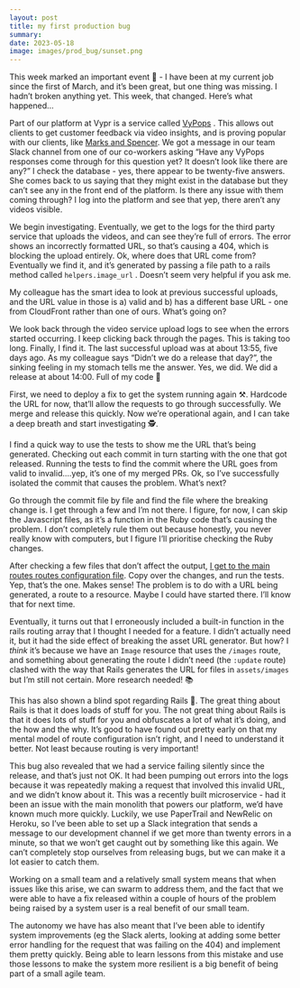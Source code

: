 ```yaml
---
layout: post
title: my first production bug
summary:
date: 2023-05-18
image: images/prod_bug/sunset.png
---
```


This week marked an important event 🍾 - I have been at my current job since the first of March, and it’s been great, but one thing was missing. I hadn’t broken anything yet. This week, that changed. Here’s what happened…

Part of our platform at Vypr is a service called [VyPops](https://vyprclients.com/vypops/) . This allows out clients to get customer feedback via video insights, and is proving popular with our clients, like [Marks and Spencer](https://vyprclients.com/marks-spencer/). We got a message in our team Slack channel from one of our co-workers asking “Have any VyPops responses come through for this question yet? It doesn’t look like there are any?” I check the database - yes, there appear to be twenty-five answers. She comes back to us saying that they might exist in the database but they can’t see any in the front end of the platform. Is there any issue with them coming through? I log into the platform and see that yep, there aren’t any videos visible.

We begin investigating. Eventually, we get to the logs for the third party service that uploads the videos, and can see they’re full of errors. The error shows an incorrectly formatted URL, so that’s causing a 404, which is blocking the upload entirely. Ok, where does that URL come from? Eventually we find it, and it’s generated by passing a file path to a rails method called `helpers.image_url` . Doesn’t seem very helpful if you ask me.

My colleague has the smart idea to look at previous successful uploads, and the URL value in those is a) valid and b) has a different base URL - one from CloudFront rather than one of ours. What’s going on?

We look back through the video service upload logs to see when the errors started occurring. I keep clicking back through the pages. This is taking too long. Finally, I find it. The last successful upload was at about 13:55, five days ago. As my colleague says “Didn’t we do a release that day?”, the sinking feeling in my stomach tells me the answer. Yes, we did. We did a release at about 14:00. Full of my code 😬

First, we need to deploy a fix to get the system running again ⚒️. Hardcode the URL for now, that’ll allow the requests to go through successfully. We merge and release this quickly. Now we’re operational again, and I can take a deep breath and start investigating 🕵️.

I find a quick way to use the tests to show me the URL that’s being generated. Checking out each commit in turn starting with the one that got released. Running the tests to find the commit where the URL goes from valid to invalid….yep, it’s one of my merged PRs. Ok, so I’ve successfully isolated the commit that causes the problem. What’s next?

Go through the commit file by file and find the file where the breaking change is. I get through a few and I’m not there. I figure, for now, I can skip the Javascript files, as it’s a function in the Ruby code that’s causing the problem. I don’t completely rule them out because honestly, you never really know with computers, but I figure I’ll prioritise checking the Ruby changes.

After checking a few files that don’t affect the output, [I get to the main routes routes configuration file](https://guides.rubyonrails.org/routing.html). Copy over the changes, and run the tests. Yep, that’s the one. Makes sense! The problem is to do with a URL being generated, a route to a resource. Maybe I could have started there. I’ll know that for next time.

Eventually, it turns out that I erroneously included a built-in function in the rails routing array that I thought I needed for a feature. I didn’t actually need it, but it had the side effect of breaking the asset URL generator. But how? I _think_ it’s because we have an `Image` resource that uses the `/images` route, and something about generating the route I didn’t need (the `:update` route) clashed with the way that Rails generates the URL for files in `assets/images` but I’m still not certain. More research needed! 📚

This has also shown a blind spot regarding Rails 💎. The great thing about Rails is that it does loads of stuff for you. The not great thing about Rails is that it does lots of stuff for you and obfuscates a lot of what it’s doing, and the how and the why. It’s good to have found out pretty early on that my mental model of route configuration isn’t right, and I need to understand it better. Not least because routing is very important!

This bug also revealed that we had a service failing silently since the release, and that’s just not OK. It had been pumping out errors into the logs because it was repeatedly making a request that involved this invalid URL, and we didn’t know about it. This was a recently built microservice - had it been an issue with the main monolith that powers our platform, we’d have known much more quickly. Luckily, we use PaperTrail and NewRelic on Heroku, so I’ve been able to set up a Slack integration that sends a message to our development channel if we get more than twenty errors in a minute, so that we won’t get caught out by something like this again. We can’t completely stop ourselves from releasing bugs, but we can make it a lot easier to catch them.

Working on a small team and a relatively small system means that when issues like this arise, we can swarm to address them, and the fact that we were able to have a fix released within a couple of hours of the problem being raised by a system user is a real benefit of our small team.

The autonomy we have has also meant that I’ve been able to identify system improvements (eg the Slack alerts, looking at adding some better error handling for the request that was failing on the 404) and implement them pretty quickly. Being able to learn lessons from this mistake and use those lessons to make the system more resilient is a big benefit of being part of a small agile team.
